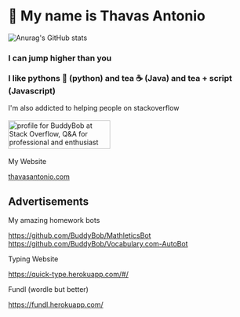 <h1>👋 My name is Thavas Antonio </h1> 

![Anurag's GitHub stats](https://github-readme-stats.vercel.app/api?username=BuddyBob&show_icons=true&theme=dracula)

<h3> I can jump higher than you 
<br>
<br>
I like pythons 🐍 (python) and tea  ☕ (Java) and tea + script (Javascript)
<br>
</h3>
I'm also addicted to helping people on stackoverflow
<br/>
<br/>
<a href="https://stackoverflow.com/users/14222251/buddybob"><img src="https://stackoverflow.com/users/flair/14222251.png" width="208" height="58" alt="profile for BuddyBob at Stack Overflow, Q&amp;A for professional and enthusiast programmers" title="profile for BuddyBob at Stack Overflow, Q&amp;A for professional and enthusiast programmers"></a>
<br/>
<br/>
My Website

<a target="_blank" href="https://www.thavasantonio.com">thavasantonio.com<a/>


<h2> Advertisements </h2>
My amazing homework bots 

https://github.com/BuddyBob/MathleticsBot
<br>
https://github.com/BuddyBob/Vocabulary.com-AutoBot
  
Typing Website

https://quick-type.herokuapp.com/#/
  
Fundl (wordle but better)

https://fundl.herokuapp.com/


<!---
BuddyBob/BuddyBob is a ✨ special ✨ repository because its `README.md` (this file) appears on your GitHub profile.
You can click the Preview link to take a look at your changes.
--->
